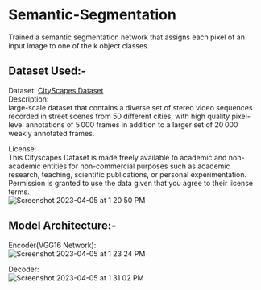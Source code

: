 # Semantic-Segmentation
Trained a semantic segmentation network that assigns each pixel of an input image to one of the k object classes. 

## Dataset Used:-  
Dataset: [CityScapes Dataset](https://www.cityscapes-dataset.com/) <br>
Description: <br>
large-scale dataset that contains a diverse set of stereo video sequences recorded in street scenes from 50 different cities, with high quality pixel-level annotations of 5 000 frames in addition to a larger set of 20 000 weakly annotated frames.<br>

License:<br>
This Cityscapes Dataset is made freely available to academic and non-academic entities for non-commercial purposes such as academic research, teaching, scientific publications, or personal experimentation. Permission is granted to use the data given that you agree to their license terms.<br>
![Screenshot 2023-04-05 at 1 20 50 PM](https://user-images.githubusercontent.com/34732790/230169953-2a421f2e-6c13-4962-ab9b-773a10596d08.png)

## Model Architecture:- <br>
Encoder(VGG16 Network):<br>
![Screenshot 2023-04-05 at 1 23 24 PM](https://user-images.githubusercontent.com/34732790/230170431-35e4320b-5760-4c0c-a7a7-f451ee0fdf78.png)


Decoder:<br>
![Screenshot 2023-04-05 at 1 31 02 PM](https://user-images.githubusercontent.com/34732790/230172643-5720732f-4dfb-4ac1-8511-22896259634f.png)
